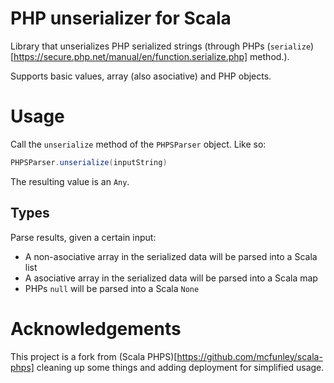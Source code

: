 # PHP unserializer for Scala

Library that unserializes PHP serialized strings (through PHPs (`serialize`)[https://secure.php.net/manual/en/function.serialize.php] method.).

Supports basic values, array (also asociative) and PHP objects.

# Usage

Call the `unserialize` method of the `PHPSParser` object. Like so:

```scala
PHPSParser.unserialize(inputString)
```

The resulting value is an `Any`.

## Types

Parse results, given a certain input:

* A non-asociative array in the serialized data will be parsed into a Scala list
* A asociative array in the serialized data will be parsed into a Scala map
* PHPs `null` will be parsed into a Scala `None`

# Acknowledgements

This project is a fork from (Scala PHPS)[https://github.com/mcfunley/scala-phps] cleaning up some things and adding deployment for simplified usage.